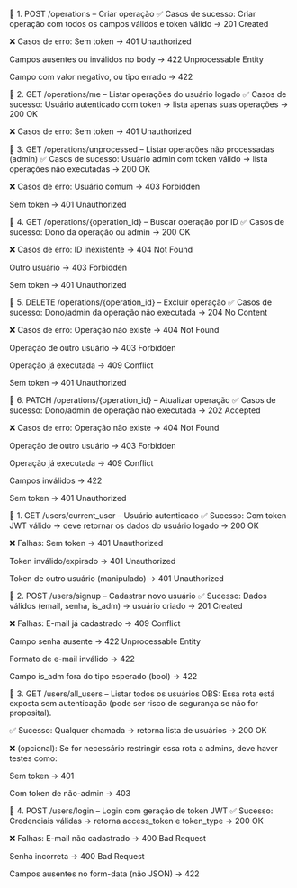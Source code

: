 🔸 1. POST /operations – Criar operação
✅ Casos de sucesso:
Criar operação com todos os campos válidos e token válido → 201 Created

❌ Casos de erro:
Sem token → 401 Unauthorized

Campos ausentes ou inválidos no body → 422 Unprocessable Entity

Campo com valor negativo, ou tipo errado → 422

🔸 2. GET /operations/me – Listar operações do usuário logado
✅ Casos de sucesso:
Usuário autenticado com token → lista apenas suas operações → 200 OK

❌ Casos de erro:
Sem token → 401 Unauthorized

🔸 3. GET /operations/unprocessed – Listar operações não processadas (admin)
✅ Casos de sucesso:
Usuário admin com token válido → lista operações não executadas → 200 OK

❌ Casos de erro:
Usuário comum → 403 Forbidden

Sem token → 401 Unauthorized

🔸 4. GET /operations/{operation_id} – Buscar operação por ID
✅ Casos de sucesso:
Dono da operação ou admin → 200 OK

❌ Casos de erro:
ID inexistente → 404 Not Found

Outro usuário → 403 Forbidden

Sem token → 401 Unauthorized

🔸 5. DELETE /operations/{operation_id} – Excluir operação
✅ Casos de sucesso:
Dono/admin da operação não executada → 204 No Content

❌ Casos de erro:
Operação não existe → 404 Not Found

Operação de outro usuário → 403 Forbidden

Operação já executada → 409 Conflict

Sem token → 401 Unauthorized

🔸 6. PATCH /operations/{operation_id} – Atualizar operação
✅ Casos de sucesso:
Dono/admin de operação não executada → 202 Accepted

❌ Casos de erro:
Operação não existe → 404 Not Found

Operação de outro usuário → 403 Forbidden

Operação já executada → 409 Conflict

Campos inválidos → 422

Sem token → 401 Unauthorized



<!-- USERS: -->

🔹 1. GET /users/current_user – Usuário autenticado
✅ Sucesso:
Com token JWT válido → deve retornar os dados do usuário logado → 200 OK

❌ Falhas:
Sem token → 401 Unauthorized

Token inválido/expirado → 401 Unauthorized

Token de outro usuário (manipulado) → 401 Unauthorized

🔹 2. POST /users/signup – Cadastrar novo usuário
✅ Sucesso:
Dados válidos (email, senha, is_adm) → usuário criado → 201 Created

❌ Falhas:
E-mail já cadastrado → 409 Conflict

Campo senha ausente → 422 Unprocessable Entity

Formato de e-mail inválido → 422

Campo is_adm fora do tipo esperado (bool) → 422

🔹 3. GET /users/all_users – Listar todos os usuários
OBS: Essa rota está exposta sem autenticação (pode ser risco de segurança se não for proposital).

✅ Sucesso:
Qualquer chamada → retorna lista de usuários → 200 OK

❌ (opcional):
Se for necessário restringir essa rota a admins, deve haver testes como:

Sem token → 401

Com token de não-admin → 403

🔹 4. POST /users/login – Login com geração de token JWT
✅ Sucesso:
Credenciais válidas → retorna access_token e token_type → 200 OK

❌ Falhas:
E-mail não cadastrado → 400 Bad Request

Senha incorreta → 400 Bad Request

Campos ausentes no form-data (não JSON) → 422